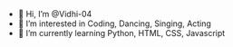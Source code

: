 - 👋 Hi, I’m @Vidhi-04
- 👀 I’m interested in Coding, Dancing, Singing, Acting
- 🌱 I’m currently learning Python, HTML, CSS, Javascript
